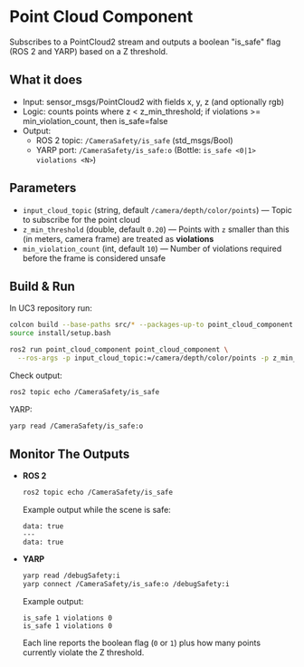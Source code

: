 # Point Cloud Component

Subscribes to a PointCloud2 stream and outputs a boolean "is_safe" flag (ROS 2 and YARP) based on a Z threshold.

## What it does

- Input: sensor_msgs/PointCloud2 with fields x, y, z (and optionally rgb)
- Logic: counts points where z < z_min_threshold; if violations >= min_violation_count, then is_safe=false
- Output:
  - ROS 2 topic: `/CameraSafety/is_safe` (std_msgs/Bool)
  - YARP port: `/CameraSafety/is_safe:o` (Bottle: `is_safe <0|1> violations <N>`)

## Parameters

- `input_cloud_topic` (string, default `/camera/depth/color/points`) — Topic to subscribe for the point cloud
- `z_min_threshold` (double, default `0.20`) — Points with `z` smaller than this (in meters, camera frame) are treated as **violations**
- `min_violation_count` (int, default `10`) — Number of violations required before the frame is considered unsafe

## Build & Run
In UC3 repository run: 
```bash
colcon build --base-paths src/* --packages-up-to point_cloud_component
source install/setup.bash

ros2 run point_cloud_component point_cloud_component \
  --ros-args -p input_cloud_topic:=/camera/depth/color/points -p z_min_threshold:=0.20 -p min_violation_count:=10
```

Check output:

```bash
ros2 topic echo /CameraSafety/is_safe
```

YARP:

```bash
yarp read /CameraSafety/is_safe:o
```

## Monitor The Outputs

- **ROS 2**
  ```bash
  ros2 topic echo /CameraSafety/is_safe
  ```
  Example output while the scene is safe:
  ```
  data: true
  ---
  data: true
  ```

- **YARP**
  ```bash
  yarp read /debugSafety:i
  yarp connect /CameraSafety/is_safe:o /debugSafety:i
  ```
  Example output:
  ```
  is_safe 1 violations 0
  is_safe 1 violations 0
  ```

  Each line reports the boolean flag (`0` or `1`) plus how many points currently violate the Z threshold.
